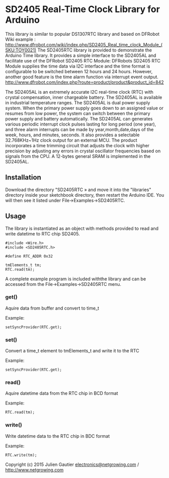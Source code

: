 SD2405 Real-Time Clock Library for Arduino
=======================================================

This library is similar to popular DS1307RTC library and based on DFRobot Wiki example :
http://www.dfrobot.com/wiki/index.php/SD2405_Real_time_clock_Module_(SKU:TOY0021)
The SD2405RTC library is provided to demonstrate the Arduino Time library.
It provides a simple interface to the SD2405AL and facilitate use of the DFRobot SD2405 RTC Module:
DFRobots SD2405 RTC Module supplies the time data via I2C interface and the time format is configurable to be switched between 12 hours and 24 hours. However, another good feature is the time alarm function via interrupt event output.
http://www.dfrobot.com/index.php?route=product/product&product_id=842


The SD2405AL is an extremely accurate I2C real-time clock (RTC) with crystal
compensation, inner chargeable battery. The SD2405AL is available in industrial
temperature ranges.
The SD2405AL is dual power supply system. When the primary power supply
goes down to an assigned value or resumes from low power, the system can switch
between the primary power supply and battery automatically.
The SD2405AL can generates various periodic interrupt clock pulses lasting for
long period (one year), and three alarm interrupts can be made by year,month,date,days
of the week, hours, and minutes, seconds. It also provides a selectable 32.768KHz~1Hz
clock output for an external MCU. The product incorporates a time trimming circuit that
adjusts the clock with higher precision by adjusting any errors in crystal oscillator
frequencies based on signals from the CPU. A 12-bytes general SRAM is implemented in
the SD2405AL.

Installation
------------
Download the directory "SD2405RTC » and move it into the "libraries"
directory inside your sketchbook directory, then restart the Arduino
IDE. You will then see it listed under File->Examples->SD2405RTC.

Usage
-----
The library is instantiated as an object with methods provided to read
and write datetime to RTC chip SD2405.

    #include <Wire.h>
    #include <SD2405RTC.h>
    
    #define RTC_ADDR 0x32

    tmElements_t tm;
    RTC.read(tm);

A complete example program is included withthe library and can be accessed
from the File->Examples->SD2405RTC menu.

### get() ###

Aquire data from buffer and convert to time_t

Example:

    setSyncProvider(RTC.get);

### set() ###

Convert a time_t element to tmElements_t and write it to the RTC

Example:

    setSyncProvider(RTC.get);

### read() ###

Aquire datetime data from the RTC chip in BCD format

Example:

    RTC.read(tm);

### write() ###

Write datetime data to the RTC chip in BDC format

Example:

    RTC.write(tm);



Copyright (c) 2015 Julien Gautier electronics@netgrowing.com / http://www.netgrowing.com
